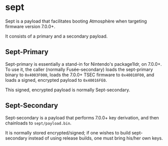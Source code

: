 # sept
Sept is a payload that facilitates booting Atmosphère when targeting firmware version 7.0.0+.

It consists of a primary and a secondary payload.

## Sept-Primary
Sept-primary is essentially a stand-in for Nintendo's package1ldr, on 7.0.0+. To use it, the caller (normally Fusée-secondary) loads the sept-primary binary to `0x4003F000`,
loads the 7.0.0+ TSEC firmware to `0x40010F00`, and loads a signed, encrypted payload to `0x40016FE0`.

This signed, encrypted payload is normally Sept-secondary.

## Sept-Secondary
Sept-secondary is a payload that performs 7.0.0+ key derivation, and then chainloads to `sept/payload.bin`.

It is normally stored encrypted/signed; if one wishes to build sept-secondary instead of using release builds, one must bring his/her own keys.
